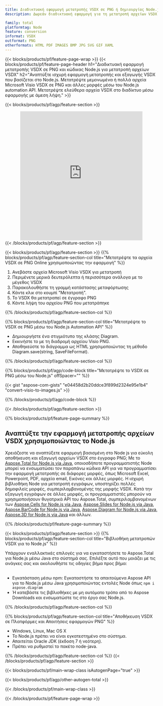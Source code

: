 ```yaml
---
title: Διαδικτυακή εφαρμογή μετατροπής VSDX σε PNG ή δημιουργίας Node.js για μετατροπή αρχείων VSDX
description: Δωρεάν διαδικτυακή εφαρμογή για τη μετατροπή αρχείων VSDX σε PNG. Κώδικας βιβλιοθήκης μετατροπών Node.js για έγγραφα του Microsoft Visio VSDX.  

family: total
platformtag: Node
feature: conversion
informat: VSDX
outformat: PNG
otherformats: HTML PDF IMAGES BMP JPG SVG GIF XAML
---
```

{{< blocks/products/pf/feature-page-wrap >}}
{{< blocks/products/pf/feature-page-header h1="Διαδικτυακή εφαρμογή μετατροπής VSDX σε PNG και κώδικας Node.js για μετατροπή αρχείων VSDX" h2="Αναπτύξτε ισχυρή εφαρμογή μετατροπής και εξαγωγής VSDX που βασίζεται στο Node.js.  Μετατρέψτε μεμονωμένα ή πολλά αρχεία Microsoft Visio VSDX σε PNG και άλλες μορφές μέσω του Node.js automation API.  Μετατρέψτε ελεύθερα αρχεία VSDX στο διαδίκτυο μέσω εφαρμογής με άμεση λήψη." >}}


{{< blocks/products/pf/agp/feature-section >}}

<div class="container-fluid agp-content bg-white aboutfile box-1 vh100 section nopbtm">
<div class=container>
<div class=row>
<div class="demobox tc col-md-12 padding-0" align="center">

<iframe title="Δωρεάν διαδικτυακή εφαρμογή μετατροπής VSDX σε PNG" style="border: none; height: 426px;" scrolling="no" src="https://total-conversion-app-65z5r2lp.k8s.dynabic.com/?to=png&from=vsdx" id="child-iframe" width="80%"></iframe>

</div></div>
</div></div>
{{< /blocks/products/pf/agp/feature-section >}}


{{< blocks/products/pf/agp/feature-section >}}
{{% blocks/products/pf/agp/feature-section-col title="Μετατρέψτε τα αρχεία VSDX σε PNG Online χρησιμοποιώντας την εφαρμογή" %}}

1. Ανεβάστε αρχεία Microsoft Visio VSDX για μετατροπή
1. Περιμένετε μερικά δευτερόλεπτα ή περισσότερα ανάλογα με το μέγεθος VSDX
1. Παρακολουθήστε τη γραμμή κατάστασης μεταφόρτωσης
1. Κάντε κλικ στο κουμπί "Μετατροπή".
1. Το VSDX θα μετατραπεί σε έγγραφο PNG
1. Κάντε λήψη του αρχείου PNG που μετατράπηκε

{{% /blocks/products/pf/agp/feature-section-col %}}

{{% blocks/products/pf/agp/feature-section-col title="Μετατρέψτε το VSDX σε PNG μέσω του Node.js Automation API" %}}

- Δημιουργήστε ένα στιγμιότυπο της κλάσης Diagram.
- Εκκινήστε το με τη διαδρομή αρχείου Visio PNG.
- Αποθηκεύστε το διάγραμμα ως HTML χρησιμοποιώντας τη μέθοδο Diagram.save(string, SaveFileFormat).

{{% /blocks/products/pf/agp/feature-section-col %}}

{{% blocks/products/pf/agp/code-block title="Μετατρέψτε το VSDX σε PNG μέσω του Node.js" offSpacer="" %}}

{{< gist "aspose-com-gists" "e04458d2b20ddce3f899d2324e95e1b4" "convert-visio-to-images.js" >}}

{{% /blocks/products/pf/agp/code-block %}}

{{< /blocks/products/pf/agp/feature-section >}}

{{% blocks/products/pf/feature-page-summary %}}

<h2>Αναπτύξτε την εφαρμογή μετατροπής αρχείων VSDX χρησιμοποιώντας το Node.js</h2>

Χρειάζεστε να αναπτύξετε εφαρμογή βασισμένη στο Node js για εύκολη αποθήκευση και εξαγωγή αρχείων VSDX στο έγγραφο PNG;  Με το [Aspose.Total for Node.js via Java](https://products.aspose.com/total/el/nodejs-java/), οποιοσδήποτε προγραμματιστής Node μπορεί να ενσωματώσει τον παραπάνω κώδικα API για να προγραμματίσει την εφαρμογή μετατροπής σε διάφορες μορφές, όπως Microsoft Excel, Powerpoint, PDF, αρχεία email, Εικόνες και άλλες μορφές.  Η ισχυρή βιβλιοθήκη Node για μετατροπή εγγράφων, υποστηρίζει πολλές δημοφιλείς μορφές, συμπεριλαμβανομένης της μορφής VSDX.  Κατά την εξαγωγή εγγράφων σε άλλες μορφές, οι προγραμματιστές μπορούν να χρησιμοποιήσουν θυγατρικά API του Aspose.Total, συμπεριλαμβανομένων των [Aspose.Cells for Node.js via Java](https://products.aspose.com/cells/el/nodejs-java/), [Aspose.Slides for Node.js via Java](https://products.aspose.com/slides/el/nodejs-java/), [Aspose.BarCode for Node.js via Java](https://products.aspose.com/barcode/el/nodejs-java/), [Aspose.Diagram for Node.js via Java](https://products.aspose.com/diagram/el/nodejs-java/), [Aspose.3D for Node.js via Java](https://products.aspose.com/3d/el/nodejs-java/) και άλλων.  
 
 

{{% /blocks/products/pf/feature-page-summary %}}

{{< blocks/products/pf/agp/feature-section >}}
{{% blocks/products/pf/agp/feature-section-col title="Βιβλιοθήκη μετατροπών VSDX για το Node.js" %}}

Υπάρχουν εναλλακτικές επιλογές για να εγκαταστήσετε το Aspose.Total για Node.js μέσω Java στο σύστημά σας.  Επιλέξτε αυτό που μοιάζει με τις ανάγκες σας και ακολουθήστε τις οδηγίες βήμα προς βήμα:<br /><br />

- Εγκατάσταση μέσω npm: Εγκαταστήστε τα απαιτούμενα Aspose API για το Node.js μέσω Java χρησιμοποιώντας εντολές Node όπως ```npm i aspose.diagram```
- Ή κατεβάστε τις βιβλιοθήκες με μη αυτόματο τρόπο από το Aspose Downloads και ενσωματώστε τις στο έργο σας Node.js.

{{% /blocks/products/pf/agp/feature-section-col %}}

{{% blocks/products/pf/agp/feature-section-col title="Αποθήκευση VSDX σε Πλατφόρμες και Απαιτήσεις εφαρμογών PNG" %}}

- Windows, Linux, Mac OS X
- Το Node.js πρέπει να είναι εγκατεστημένο στο σύστημα.
- Απαιτείται Oracle JDK (έκδοση 7 ή νεότερη).
- Πρέπει να ρυθμιστεί το πακέτο node-java.

{{% /blocks/products/pf/agp/feature-section-col %}}
{{< /blocks/products/pf/agp/feature-section >}}

{{< blocks/products/pf/main-wrap-class isAutogenPage="true" >}}

{{< blocks/products/pf/agp/other-autogen-total >}}

{{< /blocks/products/pf/main-wrap-class >}}

{{< /blocks/products/pf/feature-page-wrap >}}